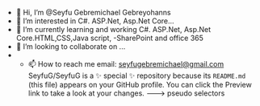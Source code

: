 - 👋 Hi, I’m @Seyfu  Gebremichael Gebreyohanns
- 👀 I’m interested in  C#. ASP.Net, Asp.Net Core...
- 🌱 I’m currently learning and working C#. ASP.Net, Asp.Net Core.HTML,CSS,Java script, 
-SharePoint and office 365
- 💞️ I’m looking to collaborate on ...
- - 📫 How to reach me email: seyfugebremichael@gmail.com
SeyfuG/SeyfuG is a ✨ special ✨ repository because its `README.md` (this file) appears on your GitHub profile.
You can click the Preview link to take a look at your changes.
--->
pseudo selectors 
